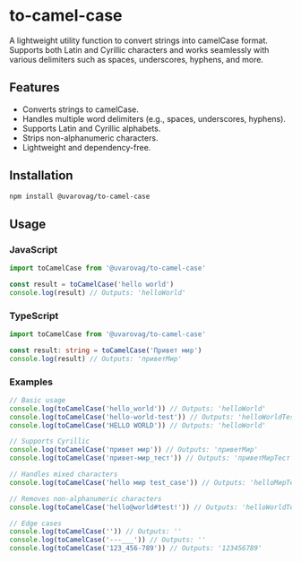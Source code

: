 # to-camel-case

A lightweight utility function to convert strings into camelCase format. Supports both Latin and Cyrillic characters and works seamlessly with various delimiters such as spaces, underscores, hyphens, and more.

## Features

- Converts strings to camelCase.
- Handles multiple word delimiters (e.g., spaces, underscores, hyphens).
- Supports Latin and Cyrillic alphabets.
- Strips non-alphanumeric characters.
- Lightweight and dependency-free.

## Installation

```bash
npm install @uvarovag/to-camel-case
```

## Usage

### JavaScript

```js
import toCamelCase from '@uvarovag/to-camel-case'

const result = toCamelCase('hello world')
console.log(result) // Outputs: 'helloWorld'
```

### TypeScript

```ts
import toCamelCase from '@uvarovag/to-camel-case'

const result: string = toCamelCase('Привет мир')
console.log(result) // Outputs: 'приветМир'
```

### Examples

```ts
// Basic usage
console.log(toCamelCase('hello_world')) // Outputs: 'helloWorld'
console.log(toCamelCase('hello-world-test')) // Outputs: 'helloWorldTest'
console.log(toCamelCase('HELLO WORLD')) // Outputs: 'helloWorld'

// Supports Cyrillic
console.log(toCamelCase('привет мир')) // Outputs: 'приветМир'
console.log(toCamelCase('привет-мир_тест')) // Outputs: 'приветМирТест'

// Handles mixed characters
console.log(toCamelCase('hello мир test_case')) // Outputs: 'helloМирTestCase'

// Removes non-alphanumeric characters
console.log(toCamelCase('hello@world#test!')) // Outputs: 'helloWorldTest'

// Edge cases
console.log(toCamelCase('')) // Outputs: ''
console.log(toCamelCase('---___')) // Outputs: ''
console.log(toCamelCase('123_456-789')) // Outputs: '123456789'
```
